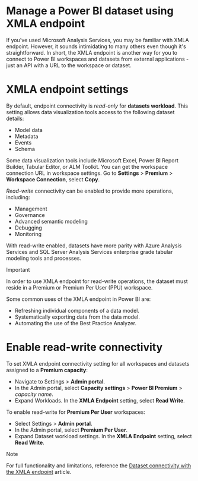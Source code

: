 
# 
# Manage a Power BI dataset using XMLA endpoint

If you've used Microsoft Analysis Services, you may be familiar with XMLA endpoint. However, it sounds intimidating to many others even though it's straightforward. In short, the XMLA endpoint is another way for you to connect to Power BI workspaces and datasets from external applications - just an API with a URL to the workspace or dataset.

## 
# XMLA endpoint settings

By default, endpoint connectivity is *read-only* for **datasets workload**. This setting allows data visualization tools access to the following dataset details:

- Model data
- Metadata
- Events
- Schema

Some data visualization tools include Microsoft Excel, Power BI Report Builder, Tabular Editor, or ALM Toolkit. You can get the workspace connection URL in workspace settings. Go to **Settings** > **Premium** > **Workspace Connection**, select **Copy**.

*Read-write* connectivity can be enabled to provide more operations, including:

- Management
- Governance
- Advanced semantic modeling
- Debugging
- Monitoring

With read-write enabled, datasets have more parity with Azure Analysis Services and SQL Server Analysis Services enterprise grade tabular modeling tools and processes.

Important

In order to use XMLA endpoint for read-write operations, the dataset must reside in a Premium or Premium Per User (PPU) workspace.

Some common uses of the XMLA endpoint in Power BI are:

- Refreshing individual components of a data model.
- Systematically exporting data from the data model.
- Automating the use of the Best Practice Analyzer.

## 
# Enable read-write connectivity

To set XMLA endpoint connectivity setting for all workspaces and datasets assigned to a **Premium capacity**:

- Navigate to Settings > **Admin portal**.
- In the Admin portal, select **Capacity settings** > **Power BI Premium** > *capacity name*.
- Expand Workloads. In the **XMLA Endpoint** setting, select **Read Write**.

To enable read-write for **Premium Per User** workspaces:

- Select Settings > **Admin portal**.
- In the Admin portal, select **Premium Per User**.
- Expand Dataset workload settings. In the **XMLA Endpoint** setting, select **Read Write**.

Note

For full functionality and limitations, reference the [Dataset connectivity with the XMLA endpoint](/en-us/power-bi/enterprise/service-premium-connect-tools) article.



